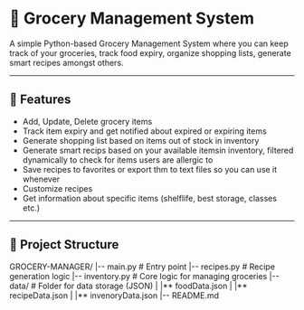 # 🛒 Grocery Management System

A simple Python-based Grocery Management System where you can keep track of your groceries, track food expiry, organize shopping lists, generate smart recipes amongst others.

---

## 🚀 Features

- Add, Update, Delete grocery items
- Track item expiry and get notified about expired or expiring items
- Generate shopping list based on items out of stock in inventory
- Generate smart recips based on your available itemsin inventory, filtered dynamically to check for items users are allergic to
- Save recipes to favorites or export thm to text files so you can use it whenever
- Customize recipes
- Get information about specific items (shelflife, best storage, classes etc.)

---

## 📂 Project Structure

GROCERY-MANAGER/
|-- main.py # Entry point
|-- recipes.py # Recipe generation logic
|-- inventory.py # Core logic for managing groceries
|-- data/ # Folder for data storage (JSON)
| |** foodData.json
| |** recipeData.json
| |** invenoryData.json
|-- README.md

